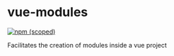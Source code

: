 # vue-modules
[![npm (scoped)](https://img.shields.io/badge/npm-v0.0.1-blue.svg)](https://www.npmjs.com/package/@mmathias/vue-modules)

Facilitates the creation of modules inside a vue project
